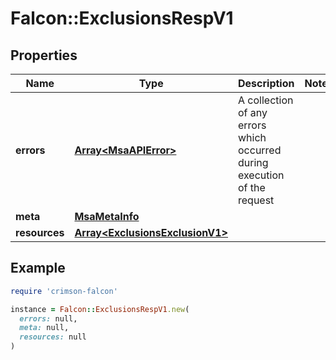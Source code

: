 # Falcon::ExclusionsRespV1

## Properties

| Name | Type | Description | Notes |
| ---- | ---- | ----------- | ----- |
| **errors** | [**Array&lt;MsaAPIError&gt;**](MsaAPIError.md) | A collection of any errors which occurred during execution of the request |  |
| **meta** | [**MsaMetaInfo**](MsaMetaInfo.md) |  |  |
| **resources** | [**Array&lt;ExclusionsExclusionV1&gt;**](ExclusionsExclusionV1.md) |  |  |

## Example

```ruby
require 'crimson-falcon'

instance = Falcon::ExclusionsRespV1.new(
  errors: null,
  meta: null,
  resources: null
)
```

